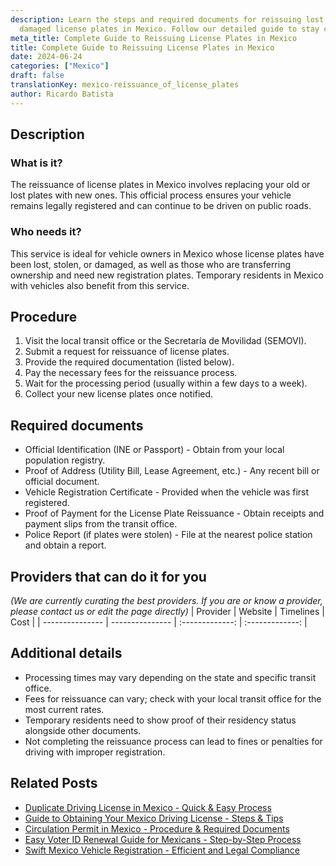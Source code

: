```yaml
---
description: Learn the steps and required documents for reissuing lost, stolen, or
  damaged license plates in Mexico. Follow our detailed guide to stay compliant.
meta_title: Complete Guide to Reissuing License Plates in Mexico
title: Complete Guide to Reissuing License Plates in Mexico
date: 2024-06-24
categories: ["Mexico"]
draft: false
translationKey: mexico-reissuance_of_license_plates
author: Ricardo Batista
---
```



## Description
### What is it?
The reissuance of license plates in Mexico involves replacing your old or lost plates with new ones. This official process ensures your vehicle remains legally registered and can continue to be driven on public roads.

### Who needs it?
This service is ideal for vehicle owners in Mexico whose license plates have been lost, stolen, or damaged, as well as those who are transferring ownership and need new registration plates. Temporary residents in Mexico with vehicles also benefit from this service.

## Procedure

1. Visit the local transit office or the Secretaría de Movilidad (SEMOVI).
2. Submit a request for reissuance of license plates.
3. Provide the required documentation (listed below).
4. Pay the necessary fees for the reissuance process.
5. Wait for the processing period (usually within a few days to a week).
6. Collect your new license plates once notified.


## Required documents

- Official Identification (INE or Passport) - Obtain from your local population registry.
- Proof of Address (Utility Bill, Lease Agreement, etc.) - Any recent bill or official document.
- Vehicle Registration Certificate - Provided when the vehicle was first registered.
- Proof of Payment for the License Plate Reissuance - Obtain receipts and payment slips from the transit office.
- Police Report (if plates were stolen) - File at the nearest police station and obtain a report.


## Providers that can do it for you
_(We are currently curating the best providers. If you are or know a provider, please contact us or edit the page directly)_
| Provider        |     Website     |     Timelines    |       Cost      |
| --------------- | --------------- |  :-------------: | :-------------: |

## Additional details

- Processing times may vary depending on the state and specific transit office.
- Fees for reissuance can vary; check with your local transit office for the most current rates.
- Temporary residents need to show proof of their residency status alongside other documents.
- Not completing the reissuance process can lead to fines or penalties for driving with improper registration.

## Related Posts

- [Duplicate Driving License in Mexico - Quick & Easy Process](https://tramitit.com/guides/mexico/duplicate_driving_license_issuance/)
- [Guide to Obtaining Your Mexico Driving License - Steps & Tips](https://tramitit.com/guides/mexico/driving_license/)
- [Circulation Permit in Mexico - Procedure & Required Documents](https://tramitit.com/guides/mexico/circulation_permit/)
- [Easy Voter ID Renewal Guide for Mexicans - Step-by-Step Process](https://tramitit.com/guides/mexico/voter_id_renewal/)
- [Swift Mexico Vehicle Registration - Efficient and Legal Compliance](https://tramitit.com/guides/mexico/vehicle_registration/)